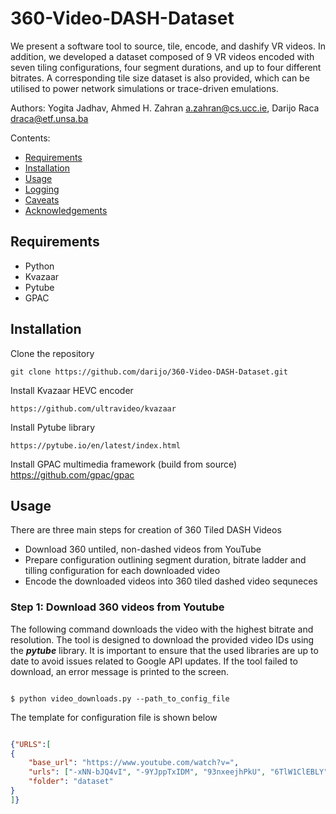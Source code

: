 # 360-Video-DASH-Dataset

We present a software tool to source, tile, encode, and dashify VR videos. In addition, we developed a dataset composed of 9 VR videos encoded with seven tiling configurations, four segment durations, and up to four different bitrates. A corresponding tile size dataset is also provided, which can be utilised to power network simulations or trace-driven emulations.

Authors: Yogita Jadhav, Ahmed H. Zahran <a.zahran@cs.ucc.ie>, Darijo Raca <draca@etf.unsa.ba>

Contents:

- [Requirements](#requirements)
- [Installation](#installation)
- [Usage](#usage)
- [Logging](#logging)
- [Caveats](#caveats)
- [Acknowledgements](#acknowledgements)


## Requirements

- Python
- Kvazaar
- Pytube
- GPAC


## Installation

Clone the repository
	
	git clone https://github.com/darijo/360-Video-DASH-Dataset.git

Install Kvazaar HEVC encoder

	https://github.com/ultravideo/kvazaar

Install Pytube library
	
	https://pytube.io/en/latest/index.html

Install GPAC multimedia framework (build from source)
	https://github.com/gpac/gpac


## Usage

There are three main steps for creation of 360 Tiled DASH Videos

  - Download 360 untiled, non-dashed videos from YouTube
  - Prepare configuration outlining segment duration, bitrate ladder and tilling configuration for each downloaded video
  - Encode the downloaded videos into 360 tiled dashed video sequneces

### Step 1: Download 360 videos from Youtube

The following command downloads the video with the highest bitrate and resolution. The tool is designed to download the provided video IDs using the ___pytube___ library. It is important to ensure that the used libraries are up to date to avoid issues related to Google API updates. If the tool failed to download, an error message is printed to the screen. 

```console

$ python video_downloads.py --path_to_config_file 

```

The template for configuration file is shown below

```json

{"URLS":[
{
    "base_url": "https://www.youtube.com/watch?v=",
    "urls": ["-xNN-bJQ4vI", "-9YJppTxIDM", "93nxeejhPkU", "6TlW1ClEBLY", "9XR2CZi3V5k", "AX4hWfyHr5g"],
    "folder": "dataset"
}
]}

```


